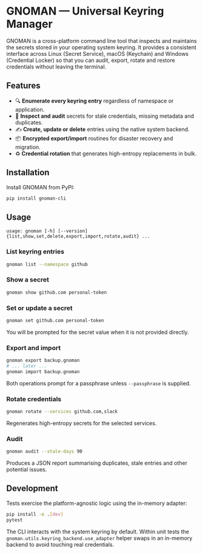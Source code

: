 # GNOMAN — Universal Keyring Manager

GNOMAN is a cross-platform command line tool that inspects and maintains the
secrets stored in your operating system keyring. It provides a consistent
interface across Linux (Secret Service), macOS (Keychain) and Windows
(Credential Locker) so that you can audit, export, rotate and restore
credentials without leaving the terminal.

## Features

- 🔍 **Enumerate every keyring entry** regardless of namespace or application.
- 🧾 **Inspect and audit** secrets for stale credentials, missing metadata and
  duplicates.
- ✍️ **Create, update or delete** entries using the native system backend.
- 📦 **Encrypted export/import** routines for disaster recovery and migration.
- ♻️ **Credential rotation** that generates high-entropy replacements in bulk.

## Installation

Install GNOMAN from PyPI:

```bash
pip install gnoman-cli
```

## Usage

```
usage: gnoman [-h] [--version] {list,show,set,delete,export,import,rotate,audit} ...
```

### List keyring entries

```bash
gnoman list --namespace github
```

### Show a secret

```bash
gnoman show github.com personal-token
```

### Set or update a secret

```bash
gnoman set github.com personal-token
```

You will be prompted for the secret value when it is not provided directly.

### Export and import

```bash
gnoman export backup.gnoman
# ... later ...
gnoman import backup.gnoman
```

Both operations prompt for a passphrase unless `--passphrase` is supplied.

### Rotate credentials

```bash
gnoman rotate --services github.com,slack
```

Regenerates high-entropy secrets for the selected services.

### Audit

```bash
gnoman audit --stale-days 90
```

Produces a JSON report summarising duplicates, stale entries and other
potential issues.

## Development

Tests exercise the platform-agnostic logic using the in-memory adapter:

```bash
pip install -e .[dev]
pytest
```

The CLI interacts with the system keyring by default. Within unit tests the
`gnoman.utils.keyring_backend.use_adapter` helper swaps in an in-memory backend
to avoid touching real credentials.
